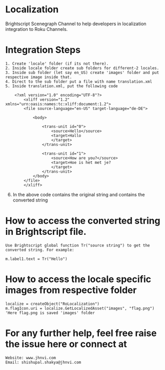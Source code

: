 # Localization
Brightscript Scenegraph Channel to help developers in localization integration to Roku Channels.

# Integration Steps
    1. Create 'locale' folder (if its not there).
    2. Inside locale folder create sub folders for different-2 locales.
    3. Inside sub folder (let say en_US) create 'images' folder and put respective image inside that.
    4. Direct to the sub folder put a file with name translation.xml
    5. Inside translation.xml, put the following code
        
        <?xml version="1.0" encoding="UTF-8"?>
            <xliff version="1.2" xmlns="urn:oasis:names:tc:xliff:document:1.2">
	        <file source-language="en-US" target-language="de-DE">
		
                <body>

			        <trans-unit id="0">
				        <source>Hello</source>
				        <target>Hallo
				        </target>
			        </trans-unit>

			        <trans-unit id="1">
				        <source>How are you?</source>
				        <target>Hoe is het met je?
				        </target>
			        </trans-unit>
		        </body>
	        </file>
            </xliff>

6. In the above code <source> contains the original string and </target> contains the converted string

# How to access the converted string in Brightscript file.
    Use Brightscript global function Tr("source string") to get the converted string. For example: 
    
    m.label1.text = Tr("Hello")

# How to access the locale specific images from respective folder

    localize = createObject("RoLocalization") 
    m.flagIcon.uri = localize.GetLocalizedAsset("images", "flag.png") 'Here flag.png is saved 'images' folder

# For any further help, feel free raise the issue here or connect at
    
    Website: www.jhnvi.com
    Email: shishupal.shakya@jhnvi.com
